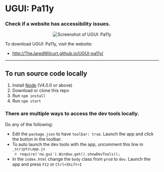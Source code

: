 # UGUI: Pa11y

### Check if a website has accessibility issues.

<p align="center"><img src="http://thejaredwilcurt.github.io/UGUI-pa11y/_img/screenshot.png" alt="Screenshot of UGUI: Pa11y"></p>

To download UGUI: Pa11y, visit the website:

* http://TheJaredWilcurt.github.io/UGUI-pa11y/

* * *

## To run source code locally

1. Install [Node](http://nodejs.org) (V4.0.0 or above)
2. Download or clone this repo
3. Run `npm install`
4. Run `npm start`

### There are multiple ways to access the dev tools locally.

Do any of the following:

* Edit the `package.json` to have `toolbar: true`. Launch the app and click the button in the toolbar.
* To auto launch the dev tools with the app, uncomment this line in `_scripts\app.js`
  * `require('nw.gui').Window.get().showDevTools();`
* In the `index.html` change the `body` class from `prod` to `dev`. Launch the app and press `F12` or `Ctrl+Shift+I`
